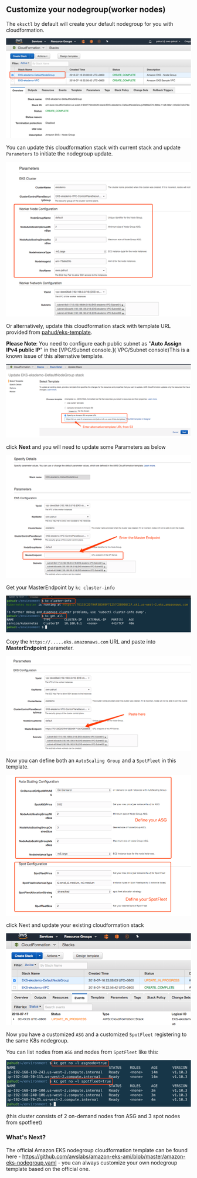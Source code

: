 ## Customize your nodegroup(worker nodes)

The `eksctl` by default will create your default nodegroup for you with cloudformation.

![0-c9-0](../images/01-01.png)



You can update this cloudformation stack with current stack and update `Parameters` to initiate the nodegroup update.

![0-c9-0](../images/01-02.png)



Or alternatively, update this cloudformation stack with template URL provided from [pahud/eks-template](pahud/eks-template).

**Please Note**: You need to configure each public subnet as "**Auto Assign IPv4 public IP**" in the [VPC/Subnet console.]( VPC/Subnet console)This is a known issue of this alternative template.

![0-c9-0](../images/01-03.png)



click **Next** and you will need to update some Parameters as below

![0-c9-0](../images/01-04.png)



Get your MasterEndpoint by  `kc cluster-info`

![0-c9-0](../images/00-c9-11.png)

Copy the `https://.....eks.amazonaws.com` URL and paste into **MasterEndpoint** parameter.

![0-c9-0](../images/01-05.png)



Now you can define both an `AutoScaling Group` and a `SpotFleet` in this template.



![0-c9-0](../images/01-06.png)



click Next and update your existing cloudformation stack

![0-c9-0](../images/01-07.png)



Now you have a customized `ASG` and a customized `SpotFleet` registering to the same K8s nodegroup.

You can list nodes from `ASG` and nodes from `SpotFleet` like this:

![0-c9-0](../images/01-08.png)

(this cluster consists of 2 on-demand nodes fron ASG and 3 spot nodes from spotfleet)

### What's Next?

The official Amazon EKS nodegroup cloudformation template can be found here - https://github.com/awslabs/amazon-eks-ami/blob/master/amazon-eks-nodegroup.yaml  - you can always customize your own nodegroup template based on the official one.